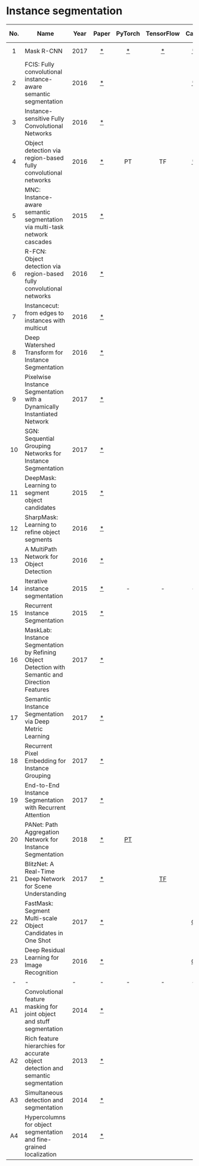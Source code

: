 Instance segmentation
===
| No. | Name | Year | Paper | PyTorch | TensorFlow |  Caffe | MXNet | Pretrained weights |
|:---:|------|------| :---: | :---:   | :---:      |  :---: | :---: |         :---:      |
| 1 |Mask R-CNN | 2017 | [ * ](https://arxiv.org/pdf/1703.06870.pdf) | [ * ](https://github.com/facebookresearch/maskrcnn-benchmark) | [ * ](https://github.com/matterport/Mask_RCNN) | [ * ](https://github.com/facebookresearch/Detectron) | | [PyTorch](https://github.com/facebookresearch/maskrcnn-benchmark/blob/master/MODEL_ZOO.md), [Tensorflow](https://github.com/matterport/Mask_RCNN) |
| 2 |FCIS: Fully convolutional instance-aware semantic segmentation | 2016 | [ * ](https://arxiv.org/pdf/1611.07709.pdf) |  |  | [ * ](https://github.com/msracver/FCIS) |  | [MXNet](https://github.com/msracver/FCIS)|
| 3 |Instance-sensitive Fully Convolutional Networks | 2016 | [ * ](https://arxiv.org/pdf/1603.08678.pdf) | | 
| 4 | Object detection via region-based fully convolutional networks | 2016 |[ * ](https://arxiv.org/pdf/1605.06409.pdf) | PT | TF | [ * ](https://github.com/facebookresearch/detectron) | | [Caffe](https://github.com/facebookresearch/Detectron/blob/master/MODEL_ZOO.md) |
| 5 | MNC: Instance-aware semantic segmentation via multi-task network cascades | 2015 |[ * ](https://arxiv.org/pdf/1512.04412.pdf) |
| 6 | R-FCN: Object detection via region-based fully convolutional networks | 2016 | [ * ](https://arxiv.org/pdf/1605.06409.pdf) |
| 7 | Instancecut: from edges to instances with multicut | 2016 | [ * ](https://arxiv.org/pdf/1611.08272v1.pdf) |
| 8 | Deep Watershed Transform for Instance Segmentation | 2016 | [ * ](https://arxiv.org/pdf/1611.08303.pdf)
| 9 | Pixelwise Instance Segmentation with a Dynamically Instantiated Network | 2017 | [ * ](https://arxiv.org/pdf/1704.02386.pdf)|
|10 | SGN: Sequential Grouping Networks for Instance Segmentation| 2017 | [ * ](http://openaccess.thecvf.com/content_ICCV_2017/papers/Liu_SGN_Sequential_Grouping_ICCV_2017_paper.pdf) |
|11 | DeepMask: Learning to segment object candidates | 2015 | [ * ](https://arxiv.org/pdf/1506.06204.pdf) |
|12 | SharpMask: Learning to refine object segments | 2016 | [ * ](https://arxiv.org/pdf/1603.08695.pdf) |
|13 | A MultiPath Network for Object Detection | 2016 | [ * ](https://arxiv.org/pdf/1604.02135v2.pdf) |
|14 | Iterative instance segmentation | 2015 | [ * ](https://arxiv.org/pdf/1511.08498.pdf) | - | - | - | - | - |
|15 | Recurrent Instance Segmentation | 2015 | [ * ](https://arxiv.org/pdf/1511.08250.pdf) |
|16 | MaskLab: Instance Segmentation by Refining Object Detection with Semantic and Direction Features | 2017 | [ * ](https://arxiv.org/pdf/1712.04837.pdf) |
|17 | Semantic Instance Segmentation via Deep Metric Learning | 2017 | [ * ](https://arxiv.org/pdf/1703.10277.pdf) |
|18 | Recurrent Pixel Embedding for Instance Grouping| 2017 | [ * ](https://arxiv.org/pdf/1712.08273.pdf) |
|19 | End-to-End Instance Segmentation with Recurrent Attention| 2017 | [ * ](https://arxiv.org/pdf/1605.09410.pdf)|
|20 | PANet: Path Aggregation Network for Instance Segmentation | 2018 | [ * ](https://arxiv.org/pdf/1803.01534.pdf) | [PT](https://github.com/ShuLiu1993/PANet) | | | | [PyTorch](https://github.com/ShuLiu1993/PANet) |
|21 | BlitzNet: A Real-Time Deep Network for Scene Understanding | 2017 | [ * ](https://arxiv.org/pdf/1708.02813.pdf) | | [ TF ](https://github.com/dvornikita/blitznet) | | | [TensorFlow](https://github.com/dvornikita/blitznet/blob/master/test.py) |
|22 | FastMask: Segment Multi-scale Object Candidates in One Shot | 2017 | [ * ](https://arxiv.org/pdf/1612.08843.pdf) | | | [C ](https://github.com/voidrank/FastMask) | | [Caffe](https://github.com/voidrank/FastMask) |
|23 | Deep Residual Learning for Image Recognition | 2016 | [* ](http://openaccess.thecvf.com/content_cvpr_2016/papers/He_Deep_Residual_Learning_CVPR_2016_paper.pdf) | | | [C](https://github.com/KaimingHe/deep-residual-networks) | | |
| - | - | - | - | - | - | - | - | - |
|A1 | Convolutional feature masking for joint object and stuff segmentation | 2014 | [ * ](https://arxiv.org/pdf/1412.1283.pdf) |
|A2 | Rich feature hierarchies for accurate object detection and semantic segmentation | 2013 | [ * ](https://arxiv.org/pdf/1311.2524.pdf)|
|A3 | Simultaneous detection and segmentation | 2014 | [ * ](https://arxiv.org/pdf/1407.1808.pdf) |
|A4 | Hypercolumns for object segmentation and fine-grained localization | 2014 | [ * ](https://arxiv.org/pdf/1411.5752.pdf)|
